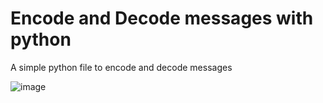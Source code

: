 # Encode and Decode messages with python
A simple python file to encode and decode messages


![image](https://github.com/user-attachments/assets/676747f7-4568-43ee-90e9-5097b5674851)
